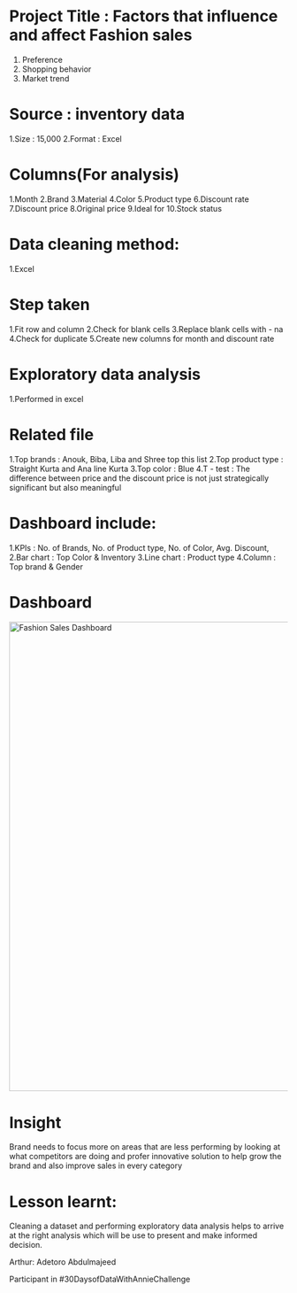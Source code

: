 # Project Title : Factors that influence and affect Fashion sales
1. Preference
2. Shopping behavior
3. Market trend

# Source : inventory data
1.Size : 15,000
2.Format : Excel

 # Columns(For analysis)
1.Month
2.Brand
3.Material
4.Color
5.Product type
6.Discount rate
7.Discount price
8.Original price
9.Ideal for
10.Stock status

# Data cleaning method:
1.Excel

# Step taken
1.Fit row and column
2.Check for blank cells
3.Replace blank cells with - na
4.Check for duplicate
5.Create new columns for month and discount rate


# Exploratory data analysis
1.Performed in excel

# Related file
1.Top brands : Anouk, Biba, Liba and Shree top this list
2.Top product type : Straight Kurta and Ana line Kurta
3.Top color : Blue
4.T - test : The difference between price and the discount price is not just strategically significant but also meaningful

# Dashboard include:
1.KPIs : No. of Brands, No. of Product type, No. of Color, Avg. Discount, 
2.Bar chart : Top Color & Inventory
3.Line chart : Product type
4.Column : Top brand & Gender

# Dashboard
<img width="848" alt="Fashion Sales Dashboard" src="https://github.com/user-attachments/assets/a3fd796d-db9a-464f-884c-6131dce9269b" />


# Insight
Brand needs to focus more on areas that are less performing by looking at what competitors are doing and profer innovative solution to help grow the brand and also improve sales in every category

# Lesson learnt: 
Cleaning a dataset and performing exploratory data analysis helps to arrive at the right analysis which will be use to present and make  informed decision.

Arthur: 
Adetoro Abdulmajeed 

Participant in #30DaysofDataWithAnnieChallenge
